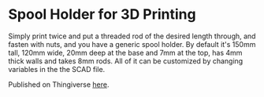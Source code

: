 # Spool Holder for 3D Printing

Simply print twice and put a threaded rod of the desired length through, and fasten with nuts, and you have a generic spool holder. By default it's 150mm tall, 120mm wide, 20mm deep at the base and 7mm at the top, has 4mm thick walls and takes 8mm rods. All of it can be customized by changing variables in the the SCAD file.

Published on Thingiverse [here](https://www.thingiverse.com/thing:2322258).
